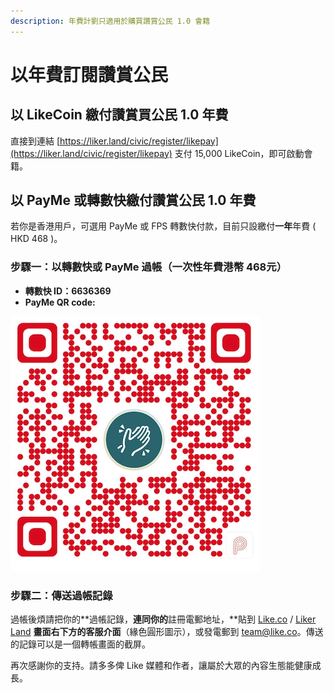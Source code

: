 ```yaml
---
description: 年費計劉只適用於購買讚賞公民 1.0 會籍
---
```


# 以年費訂閱讚賞公民

## 以 LikeCoin 繳付讚賞買公民 1.0 年費

直接到連結 [https://liker.land/civic/register/likepay](https://liker.land/civic/register/likepay) 支付 15,000 LikeCoin，即可啟動會籍。

## 以 PayMe 或轉數快繳付讚賞公民 1.0 年費

若你是香港用戶，可選用 PayMe 或 FPS 轉數快付款，目前只設繳付**一年**年費 \( HKD 468 \)。

### 步驟一：以轉數快或 PayMe 過帳（一次性年費港幣 468元）

* **轉數快 ID：6636369**
* **PayMe QR code:**

![](../../.gitbook/assets/payme.png)

### 步驟二：傳送過帳記錄

過帳後煩請把你的**過帳記錄，**連同你的**註冊電郵地址，**貼到 [Like.co](https://like.co/) / [Liker Land](https://liker.land/) **畫面右下方的客服介面**（緣色圓形圖示），或發電郵到 [team@like.co](mailto:team@like.co)。傳送的記錄可以是一個轉帳畫面的截屏。

再次感謝你的支持。請多多俾 Like 媒體和作者，讓屬於大眾的內容生態能健康成長。

